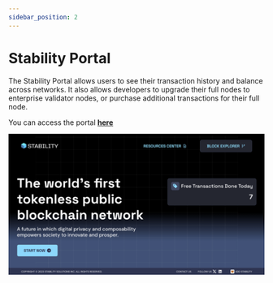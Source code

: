 ```yaml
---
sidebar_position: 2
---
```


# Stability Portal

The Stability Portal allows users to see their transaction history and balance across networks. It also allows developers to upgrade their full nodes to enterprise validator nodes, or purchase additional transactions for their full node.  
  
You can access the portal **[here](https://portal.stble.io/)**
  
![Stability Portal](../../static/img/stability-portal.jpg)
